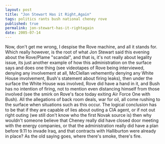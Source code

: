 ```yaml
---
layout: post
title: "Jon Stewart Has it Right,Again"
tags: politics rants bush national cheney rove
published: true
permalink: jon-stewart-has-it-rightagain
date: 2005-07-14
---
```


Now, don't get me wrong, I despise the Rove machine, and all it stands for.  Which really however, is the root of what Jon Stewart said this evening about the Rove/Plame "scandal", and that is, it's not really about legality issue, its just another example of how this administration on the surface says and does one thing (see videotapes of Rove being interviewed, denying any involvement at all, McClellan vehemently denying any White House involvement, Bush's statement about firing leaks), then under the surface the White House was involved, Rove did have a hand in it, and  Bush has  no intention of firing, not to mention even distancing himself from those involved (see the smirk on Rove's face today exiting Air Force One with Bush).  All the allegations of back room deals, war for oil, all come rushing to the surface when situations such as this occur.  The logical conclusion has to be that if they are capable of lies about outing a CIA agent, or if not out right outing (we still don't know who the first Novak source is) then why wouldn't someone believe that Cheney really did have closed door meeting with the  energy companies, or that the administration really did have a plan before 9.11 to invade Iraq, and that contracts with Halliburton were already in place?  As the old saying goes, where there's smoke, there's fire.

